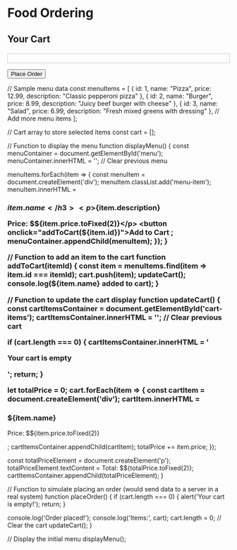 <!DOCTYPE html>
<html>
<head>
  <title>Food Ordering System</title>
  <style>
    /* Basic styling for the example */
    .menu-item {
      border: 1px solid #ccc;
      padding: 10px;
      margin-bottom: 10px;
    }
    #cart-items {
      margin-top: 20px;
      border: 1px solid #ccc;
      padding: 10px;
    }
  </style>
</head>
<body>
  <h1>Food Ordering</h1>

  <div id="menu">
    <!-- Menu items will be displayed here -->
  </div>

  <h2>Your Cart</h2>
  <div id="cart-items">
    <!-- Cart items will be displayed here -->
  </div>

  <button onclick="placeOrder()">Place Order</button>

  <script src="script.js"></script>
</body>
</html>


// Sample menu data
const menuItems = [
  { id: 1, name: "Pizza", price: 12.99, description: "Classic pepperoni pizza" },
  { id: 2, name: "Burger", price: 8.99, description: "Juicy beef burger with cheese" },
  { id: 3, name: "Salad", price: 6.99, description: "Fresh mixed greens with dressing" },
  // Add more menu items
];

// Cart array to store selected items
const cart = [];

// Function to display the menu
function displayMenu() {
  const menuContainer = document.getElementById('menu');
  menuContainer.innerHTML = ''; // Clear previous menu

  menuItems.forEach(item => {
    const menuItem = document.createElement('div');
    menuItem.classList.add('menu-item');
    menuItem.innerHTML = 
      <h3>${item.name}</h3>
      <p>${item.description}</p>
      <p>Price: $${item.price.toFixed(2)}</p>
      <button onclick="addToCart(${item.id})">Add to Cart</button>
    ;
    menuContainer.appendChild(menuItem);
  });
}

// Function to add an item to the cart
function addToCart(itemId) {
  const item = menuItems.find(item => item.id === itemId);
  cart.push(item);
  updateCart();
  console.log(${item.name} added to cart);
}

// Function to update the cart display
function updateCart() {
  const cartItemsContainer = document.getElementById('cart-items');
  cartItemsContainer.innerHTML = ''; // Clear previous cart

  if (cart.length === 0) {
    cartItemsContainer.innerHTML = '<p>Your cart is empty</p>';
    return;
  }

  let totalPrice = 0;
  cart.forEach(item => {
    const cartItem = document.createElement('div');
    cartItem.innerHTML = 
      <h3>${item.name}</h3>
      <p>Price: $${item.price.toFixed(2)}</p>
    ;
    cartItemsContainer.appendChild(cartItem);
    totalPrice += item.price;
  });

  const totalPriceElement = document.createElement('p');
  totalPriceElement.textContent = Total: $${totalPrice.toFixed(2)};
  cartItemsContainer.appendChild(totalPriceElement);
}

// Function to simulate placing an order (would send data to a server in a real system)
function placeOrder() {
  if (cart.length === 0) {
    alert('Your cart is empty!');
    return;
  }

  console.log('Order placed!');
  console.log('Items:', cart);
  cart.length = 0; // Clear the cart
  updateCart();
}

// Display the initial menu
displayMenu();
